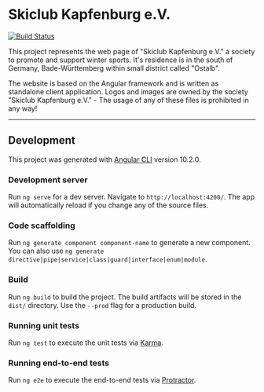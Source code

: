 # Skiclub Kapfenburg e.V.

[![Build Status](https://comcy.visualstudio.com/SCK/_apis/build/status/comcy.skiclub-kapfenburg.de?branchName=master)](https://comcy.visualstudio.com/SCK/_build/latest?definitionId=4&branchName=master)

This project represents the web page of "Skiclub Kapfenburg e.V." a society to promote and support winter sports. It's residence is in the south of Germany, Bade-Württemberg within small district called "Ostalb". 

The website is based on the Angular framework and is written as standalone client application.
Logos and images are owned by the society "Skiclub Kapfenburg e.V." - The usage of any of these files is prohibited in any way! 

---

## Development

This project was generated with [Angular CLI](https://github.com/angular/angular-cli) version 10.2.0.

### Development server

Run `ng serve` for a dev server. Navigate to `http://localhost:4200/`. The app will automatically reload if you change any of the source files.

### Code scaffolding

Run `ng generate component component-name` to generate a new component. You can also use `ng generate directive|pipe|service|class|guard|interface|enum|module`.

### Build

Run `ng build` to build the project. The build artifacts will be stored in the `dist/` directory. Use the `--prod` flag for a production build.

### Running unit tests

Run `ng test` to execute the unit tests via [Karma](https://karma-runner.github.io).

### Running end-to-end tests

Run `ng e2e` to execute the end-to-end tests via [Protractor](http://www.protractortest.org/).
